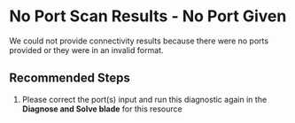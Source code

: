 <properties
  pagetitle="No Port Scan Results - No Port Given"
  service=""
  resource=""
  ms.author="chadmat"
  selfhelptype="Generic"
  supporttopicids="32547225,32547228,32584250,32584251,32584252,32584255,32588977,32781318,32781319"
  productpesids="16098,15526"
  cloudenvironments="public, fairfax, mooncake, blackforest, ussec, usnat"
  disableclouds=""
  articleid="1c498992-ee51-4f5e-8a44-ac43b40856e0"
  ownershipid="CloudNet_NetworkWatcher" />
# No Port Scan Results - No Port Given

We could not provide connectivity results because there were no ports provided or they were in an invalid format.

## **Recommended Steps**

1. Please correct the port(s) input and run this diagnostic again in the **Diagnose and Solve blade** for this resource